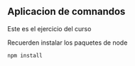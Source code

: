 ## Aplicacion de comnandos 
 
Este es el ejercicio  del curso

Recuerden instalar los paquetes de node

```
npm install 
```